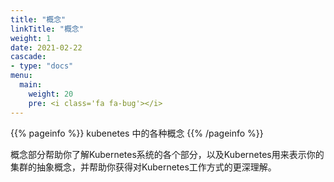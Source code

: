 ```yaml
---
title: "概念"
linkTitle: "概念"
weight: 1
date: 2021-02-22
cascade:
- type: "docs"
menu:
  main:
    weight: 20
    pre: <i class='fa fa-bug'></i>
---
```


{{% pageinfo %}}
kubenetes 中的各种概念
{{% /pageinfo %}}

概念部分帮助你了解Kubernetes系统的各个部分，以及Kubernetes用来表示你的集群的抽象概念，并帮助你获得对Kubernetes工作方式的更深理解。

